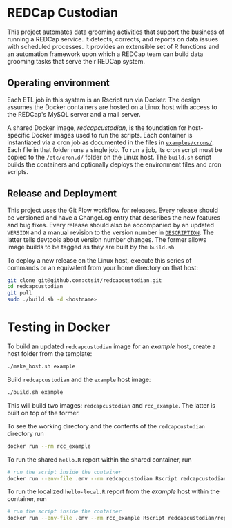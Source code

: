 # REDCap Custodian

This project automates data grooming activities that support the business of running a REDCap service. It detects, corrects, and reports on data issues with scheduled processes. It provides an extensible set of R functions and an automation framework upon which a REDCap team can build data grooming tasks that serve their REDCap system.

## Operating environment

Each ETL job in this system is an Rscript run via Docker. The design assumes the Docker containers are hosted on a Linux host with access to the REDCap's MySQL server and a mail server. 

A shared Docker image, _redcapcustodian_, is the foundation for host-specific Docker images used to run the scripts. Each container is instantiated via a cron job as documented in the files in [`examples/crons/`](examples/crons/). Each file in that folder runs a single job. To run a job, its cron script must be copied to the `/etc/cron.d/` folder on the Linux host. The `build.sh` script builds the containers and optionally deploys the environment files and cron scripts.


## Release and Deployment

This project uses the Git Flow workflow for releases. Every release should be versioned and have a ChangeLog entry that describes the new features and bug fixes. Every release should also be accompanied by an updated `VERSION` and a manual revision to the version number in [`DESCRIPTION`](./DESCRIPTION). The latter tells devtools about version number changes. The former allows image builds to be tagged as they are built by the `build.sh`

To deploy a new release on the Linux host, execute this series of commands or an equivalent from your home directory on that host:

```bash
git clone git@github.com:ctsit/redcapcustodian.git
cd redcapcustodian
git pull
sudo ./build.sh -d <hostname>
```


# Testing in Docker

To build an updated `redcapcustodian` image for an _example_ host, create a host folder from the template:

```bash
./make_host.sh example
```

Build `redcapcustodian` and the `example` host image:

```bash
./build.sh example
```

This will build two images: `redcapcustodian` and `rcc_example`. The latter is built on top of the former.

To see the working directory and the contents of the `redcapcustodian` directory run

```bash
docker run --rm rcc_example
```

To run the shared `hello.R` report within the shared container, run 

```bash
# run the script inside the container
docker run --env-file .env --rm redcapcustodian Rscript redcapcustodian/report/hello.R
```

To run the localized `hello-local.R` report from the _example_ host within the container, run 

```bash
# run the script inside the container
docker run --env-file .env --rm rcc_example Rscript redcapcustodian/report/hello-local.R
```
